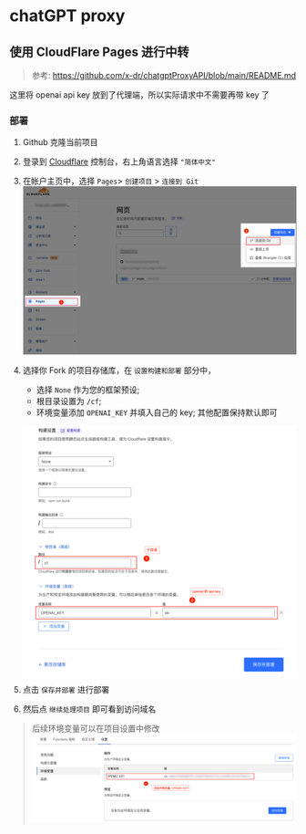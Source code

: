 # chatGPT proxy

## 使用 CloudFlare Pages 进行中转

> 参考: https://github.com/x-dr/chatgptProxyAPI/blob/main/README.md

这里将 openai api key 放到了代理端，所以实际请求中不需要再带 key 了

### 部署

1. Github 克隆当前项目
1. 登录到 [Cloudflare](https://dash.cloudflare.com/) 控制台，右上角语言选择 `"简体中文"`
1. 在帐户主页中，选择 `Pages`> `创建项目` > `连接到 Git`
   ![cf-01.png](./docs/imgs/cf-01.png)

1. 选择你 Fork 的项目存储库，在 `设置构建和部署` 部分中，

   - 选择 `None` 作为您的框架预设;
   - 根目录设置为 `/cf`;
   - 环境变量添加 `OPENAI_KEY` 并填入自己的 key;
     其他配置保持默认即可

   ![cf-02.png](./docs/imgs/cf-02.png)

1. 点击 `保存并部署` 进行部署

1. 然后点 `继续处理项目` 即可看到访问域名

> 后续环境变量可以在项目设置中修改
> ![cf-04.png](./docs/imgs/cf-04.env.png)
